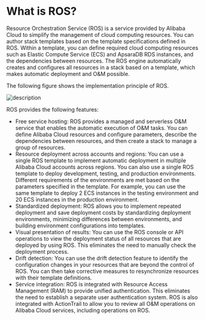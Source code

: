 # What is ROS?

Resource Orchestration Service \(ROS\) is a service provided by Alibaba Cloud to simplify the management of cloud computing resources. You can author stack templates based on the template specifications defined in ROS. Within a template, you can define required cloud computing resources such as Elastic Compute Service \(ECS\) and ApsaraDB RDS instances, and the dependencies between resources. The ROS engine automatically creates and configures all resources in a stack based on a template, which makes automatic deployment and O&M possible.

The following figure shows the implementation principle of ROS.

![description](https://static-aliyun-doc.oss-accelerate.aliyuncs.com/assets/img/en-US/2599398951/p96410.png)

ROS provides the following features:

-   Free service hosting: ROS provides a managed and serverless O&M service that enables the automatic execution of O&M tasks. You can define Alibaba Cloud resources and configure parameters, describe the dependencies between resources, and then create a stack to manage a group of resources.
-   Resource deployment across accounts and regions: You can use a single ROS template to implement automatic deployment in multiple Alibaba Cloud accounts across regions. You can also use a single ROS template to deploy development, testing, and production environments. Different requirements of the environments are met based on the parameters specified in the template. For example, you can use the same template to deploy 2 ECS instances in the testing environment and 20 ECS instances in the production environment.
-   Standardized deployment: ROS allows you to implement repeated deployment and save deployment costs by standardizing deployment environments, minimizing differences between environments, and building environment configurations into templates.
-   Visual presentation of results: You can use the ROS console or API operations to view the deployment status of all resources that are deployed by using ROS. This eliminates the need to manually check the deployment process.
-   Drift detection: You can use the drift detection feature to identify the configuration changes in your resources that are beyond the control of ROS. You can then take corrective measures to resynchronize resources with their template definitions.
-   Service integration: ROS is integrated with Resource Access Management \(RAM\) to provide unified authentication. This eliminates the need to establish a separate user authentication system. ROS is also integrated with ActionTrail to allow you to review all O&M operations on Alibaba Cloud services, including operations on ROS.

